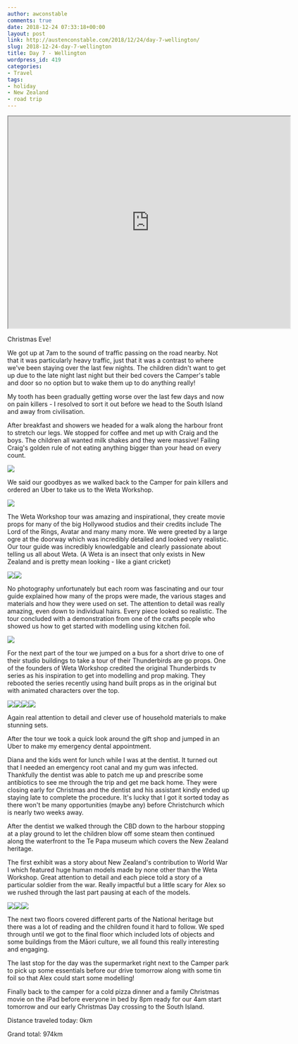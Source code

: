 ```yaml
---
author: awconstable
comments: true
date: 2018-12-24 07:33:18+00:00
layout: post
link: http://austenconstable.com/2018/12/24/day-7-wellington/
slug: 2018-12-24-day-7-wellington
title: Day 7 - Wellington
wordpress_id: 419
categories:
- Travel
tags:
- holiday
- New Zealand
- road trip
---
```


<iframe src="https://www.google.com/maps/d/embed?mid=18V3P3VYT_Kr6FwHSw1uZmiLn-uy17H5a&w=640&h=480" width="640" height="480"></iframe>

Christmas Eve!

We got up at 7am to the sound of traffic passing on the road nearby. Not that it was particularly heavy traffic, just that it was a contrast to where we've been staying over the last few nights. The children didn't want to get up due to the late night last night but their bed covers the Camper's table and door so no option but to wake them up to do anything really!

My tooth has been gradually getting worse over the last few days and now on pain killers - I resolved to sort it out before we head to the South Island and away from civilisation.

After breakfast and showers we headed for a walk along the harbour front to stretch our legs. We stopped for coffee and met up with Craig and the boys. The children all wanted milk shakes and they were massive! Failing Craig's golden rule of not eating anything bigger than your head on every count.

![](../images/2018/12/6704b4b7-00d5-45b3-b5e4-633f7cc25d24.jpg)

We said our goodbyes as we walked back to the Camper for pain killers and ordered an Uber to take us to the Weta Workshop.

![](../images/2018/12/img_0010.jpg)

The Weta Workshop tour was amazing and inspirational, they create movie props for many of the big Hollywood studios and their credits include The Lord of the Rings, Avatar and many many more. We were greeted by a large ogre at the doorway which was incredibly detailed and looked very realistic. Our tour guide was incredibly knowledgable and clearly passionate about telling us all about Weta. (A Weta is an insect that only exists in New Zealand and is pretty mean looking - like a giant cricket)

![](../images/2018/12/img_0005.jpg)![](../images/2018/12/img_0014.jpg)

No photography unfortunately but each room was fascinating and our tour guide explained how many of the props were made, the various stages and materials and how they were used on set. The attention to detail was really amazing, even down to individual hairs. Every piece looked so realistic. The tour concluded with a demonstration from one of the crafts people who showed us how to get started with modelling using kitchen foil.

![](../images/2018/12/img_0011.jpg)

For the next part of the tour we jumped on a bus for a short drive to one of their studio buildings to take a tour of their Thunderbirds are go props. One of the founders of Weta Workshop credited the original Thunderbirds tv series as his inspiration to get into modelling and prop making. They rebooted the series recently using hand built props as in the original but with animated characters over the top.

![](../images/2018/12/img_0020.jpg)![](../images/2018/12/img_0022.jpg)![](../images/2018/12/img_2508.jpg)![](../images/2018/12/img_2513.jpg)

Again real attention to detail and clever use of household materials to make stunning sets.

After the tour we took a quick look around the gift shop and jumped in an Uber to make my emergency dental appointment.

Diana and the kids went for lunch while I was at the dentist. It turned out that I needed an emergency root canal and my gum was infected. Thankfully the dentist was able to patch me up and prescribe some antibiotics to see me through the trip and get me back home. They were closing early for Christmas and the dentist and his assistant kindly ended up staying late to complete the procedure. It's lucky that I got it sorted today as there won't be many opportunities (maybe any) before Christchurch which is nearly two weeks away.

After the dentist we walked through the CBD down to the harbour stopping at a play ground to let the children blow off some steam then continued along the waterfront to the Te Papa museum which covers the New Zealand heritage.

The first exhibit was a story about New Zealand's contribution to World War I which featured huge human models made by none other than the Weta Workshop. Great attention to detail and each piece told a story of a particular soldier from the war. Really impactful but a little scary for Alex so we rushed through the last part pausing at each of the models.

![](../images/2018/12/img_2523.jpg)![](../images/2018/12/img_2526.jpg)![](../images/2018/12/img_2528.jpg)

The next two floors covered different parts of the National heritage but there was a lot of reading and the children found it hard to follow. We sped through until we got to the final floor which included lots of objects and some buildings from the Māori culture, we all found this really interesting and engaging.

The last stop for the day was the supermarket right next to the Camper park to pick up some essentials before our drive tomorrow along with some tin foil so that Alex could start some modelling!

Finally back to the camper for a cold pizza dinner and a family Christmas movie on the iPad before everyone in bed by 8pm ready for our 4am start tomorrow and our early Christmas Day crossing to the South Island.

Distance traveled today: 0km

Grand total: 974km
